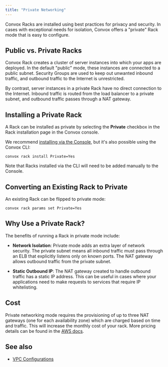 ```yaml
---
title: "Private Networking"
---
```


Convox Racks are installed using best practices for privacy and security. In cases with exceptional needs for isolation, Convox offers a "private" Rack mode that is easy to configure.

## Public vs. Private Racks

Convox Rack creates a cluster of server instances into which your apps are deployed. In the default "public" mode, these instances are connected to a public subnet. Security Groups are used to keep out unwanted inbound traffic, and outbound traffic to the Internet is unrestricted.

By contrast, server instances in a private Rack have no direct connection to the Internet. Inbound traffic is routed from the load balancer to a private subnet, and outbound traffic passes through a NAT gateway.

## Installing a Private Rack

A Rack can be installed as private by selecting the **Private** checkbox in the Rack installation page in the Convox console.

We recommend [installing via the Console](/docs/installing-a-rack/), but it's also possible using the Convox CLI:

```
convox rack install Private=Yes
```

Note that Racks installed via the CLI will need to be added manually to the Console.

## Converting an Existing Rack to Private

An existing Rack can be flipped to private mode:

```
convox rack params set Private=Yes
```

## Why Use a Private Rack?

The benefits of running a Rack in private mode include:

- **Network Isolation**: Private mode adds an extra layer of network security. The private subnet means all inbound traffic must pass through an ELB that explicitly listens only on known ports. The NAT gateway allows outbound traffic from the private subnet.

- **Static Outbound IP**: The NAT gateway created to handle outbound traffic has a static IP address. This can be useful in cases where your applications need to make requests to services that require IP whitelisting.

## Cost

Private networking mode requires the provisioning of up to three NAT gateways (one for each availability zone) which are charged based on time and traffic. This will increase the monthly cost of your rack. More pricing details can be found in the [AWS docs](https://aws.amazon.com/vpc/pricing/).

## See also

* [VPC Configurations](/docs/vpc-configurations)
